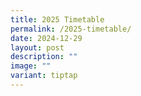 ```yaml
---
title: 2025 Timetable
permalink: /2025-timetable/
date: 2024-12-29
layout: post
description: ""
image: ""
variant: tiptap
---
```

